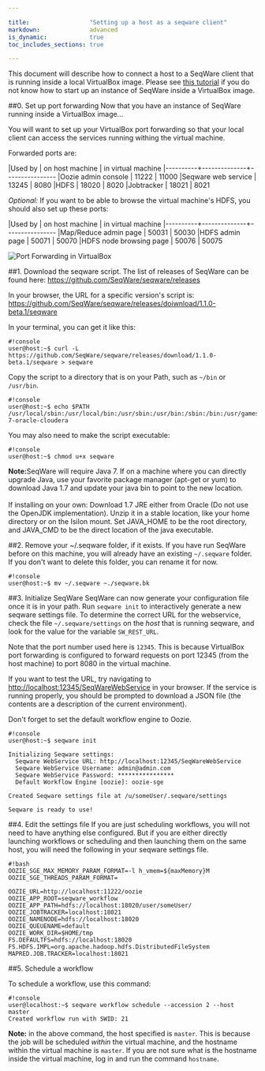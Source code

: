 ```yaml
---

title:                 "Setting up a host as a seqware client"
markdown:              advanced
is_dynamic:            true
toc_includes_sections: true

---
```


This document will describe how to connect a host to a SeqWare client that is running inside a local VirtualBox image. Please see [this tutorial](/docs/2-installation/#option-2-installing-with-a-local-vm) if you do not know how to start up an instance of SeqWare inside a VirtualBox image.

##0. Set up port forwarding
Now that you have an instance of SeqWare running inside a VirtualBox image...
 
You will want to set up your VirtualBox port forwarding so that your local client can access the services running withing the virtual machine.
 
Forwarded ports are:

|Used by | on host machine | in virtual machine
|----------+--------------+---------------- 
|Oozie admin console |  11222  | 11000
|Seqware web service |  13245 | 8080
|HDFS | 18020 | 8020
|Jobtracker | 18021 | 8021 

*Optional:* If you want to be able to browse the virtual machine's HDFS, you should also set up these ports:

|Used by | on host machine | in virtual machine
|----------+--------------+---------------- 
|Map/Reduce admin page |  50031  | 50030
|HDFS admin page |  50071 | 50070
|HDFS node browsing page | 50076 | 50075

![Port Forwarding in VirtualBox](../../../assets/images/port_forwarding.png "Port Forwarding in VirtualBox") 

##1. Download the seqware script.
The list of releases of SeqWare can be found here: <a href="https://github.com/SeqWare/seqware/releases">https://github.com/SeqWare/seqware/releases</a>

In your browser, the URL for a specific version's script is: <a href="https://github.com/SeqWare/seqware/releases/download/1.1.0-beta.1/seqware">https://github.com/SeqWare/seqware/releases/doiwnload/1.1.0-beta.1/seqware</a>

In your terminal, you can get it like this:
   <pre><code>#!console
user@host:~$ curl -L https://github.com/SeqWare/seqware/releases/download/1.1.0-beta.1/seqware > seqware
</code></pre>
Copy the script to a directory that is on your Path, such as `~/bin` or `/usr/bin`.
   <pre><code>#!console
user@host:~$ echo $PATH
/usr/local/sbin:/usr/local/bin:/usr/sbin:/usr/bin:/sbin:/bin:/usr/games:/usr/local/games:/usr/lib/jvm/java-7-oracle-cloudera
</code></pre>
You may also need to make the script executable:
   <pre><code>#!console
user@host:~$ chmod u+x seqware
</code></pre>
<p class="warning"><strong>Note:</strong>SeqWare will require Java 7. If on a machine where you can directly upgrade Java, use your favorite package manager (apt-get or yum) to download Java 1.7 and update your java bin to point to the new location.
<br/>
<br/>
If installing on your own: Download 1.7 JRE either from Oracle (Do not use the OpenJDK implementation). Unzip it in a stable location, like your home directory or on the Isilon mount. Set JAVA_HOME to be the root directory, and JAVA_CMD to be the direct location of the java executable.
</p>

##2. Remove your ~/.seqware folder, if it exists.
If you have run SeqWare before on this machine, you will already have an existing `~/.seqware` folder. If you don't want to delete this folder, you can rename it for now.
<pre><code>#!console
user@host:~$ mv ~/.seqware ~./seqware.bk
</code></pre>



##3. Initialize SeqWare
SeqWare can now generate your configuration file once it is in your path. Run `seqware init` to interactively generate a new seqware settings file. To determine the correct URL for the webservice, check the file `~/.seqware/settings` on the *host* that is running seqware, and look for the value for the variable `SW_REST_URL`.

Note that the port number used here is `12345`. This is because VirtualBox port forwarding is configured to forward requests on port 12345 (from the host machine) to port 8080 in the virtual machine.

If you want to test the URL, try navigating to <a href="http://localhost:12345/SeqWareWebService">http://localhost:12345/SeqWareWebService</a> in your browser. If the service is running properly, you should be prompted to download a JSON file (the contents are a description of the current environment). 

Don't forget to set the default workflow engine to Oozie.
<pre><code>#!console
user@host:~$ seqware init
 
Initializing Seqware settings:
  Seqware WebService URL: http://localhost:12345/SeqWareWebService
  Seqware WebService Username: admin@admin.com
  Seqware WebService Password: ****************
  Default Workflow Engine [oozie]: oozie-sge
 
Created Seqware settings file at /u/someUser/.seqware/settings
 
Seqware is ready to use!
</code></pre>

##4. Edit the settings file
If you are just scheduling workflows, you will not need to have anything else configured. But if you are either directly launching workflows or scheduling and then launching them on the same host, you will need the following in your seqware settings file.

   <pre><code>#!bash
OOZIE_SGE_MAX_MEMORY_PARAM_FORMAT=-l h_vmem=${maxMemory}M
OOZIE_SGE_THREADS_PARAM_FORMAT=
 
OOZIE_URL=http://localhost:11222/oozie
OOZIE_APP_ROOT=seqware_workflow
OOZIE_APP_PATH=hdfs://localhost:18020/user/someUser/
OOZIE_JOBTRACKER=localhost:18021
OOZIE_NAMENODE=hdfs://localhost:18020
OOZIE_QUEUENAME=default
OOZIE_WORK_DIR=$HOME/tmp
FS.DEFAULTFS=hdfs://localhost:18020
FS.HDFS.IMPL=org.apache.hadoop.hdfs.DistributedFileSystem
MAPRED.JOB.TRACKER=localhost:18021
</code></pre>

##5. Schedule a workflow

To schedule a workflow, use this command:
   <pre><code>#!console
user@localhost:~$ seqware workflow schedule --accession 2 --host master
Created workflow run with SWID: 21
</code></pre>

**Note:** in the above command, the host specified is `master`. This is because the job will be scheduled *within* the virtual machine, and the hostname within the virtual machine is `master`. If you are not sure what is the hostname inside the virtual machine, log in and run the command `hostname`.
